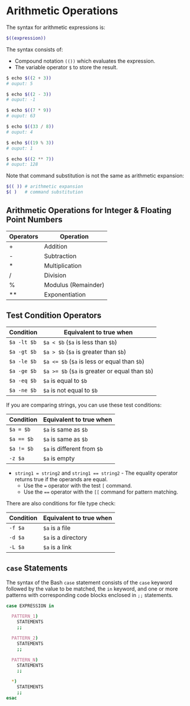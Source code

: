 # Arithmetic Operations

The syntax for arithmetic expressions is:

```sh
$((expression))
```

The syntax consists of:
- Compound notation `(())` which evaluates the expression.
- The variable operator `$` to store the result.

```sh
$ echo $((2 + 3))
# ouput: 5

$ echo $((2 - 3))
# ouput: -1

$ echo $((7 * 9))
# ouput: 63

$ echo $((33 / 8))
# ouput: 4

$ echo $((19 % 3))
# ouput: 1

$ echo $((2 ** 7))
# ouput: 128
```

Note that command substitution is not the same as arithmetic expansion:

```sh
$(( )) # arithmetic expansion
$( )   # command substitution
```

## Arithmetic Operations for Integer & Floating Point Numbers

| Operators | Operation           |
|-----------|---------------------|
| +         | Addition            |
| -         | Subtraction         |
| *         | Multiplication      |
| /         | Division            |
| %         | Modulus (Remainder) |
| **        | Exponentiation      |

## Test Condition Operators

| Condition   | Equivalent to true when                         |
|-------------|-------------------------------------------------|
| `$a -lt $b` | `$a < $b` (`$a` is less than `$b`)              |
| `$a -gt $b` | `$a > $b` (`$a` is greater than `$b`)           |
| `$a -le $b` | `$a <= $b` (`$a` is less or equal than `$b`)    |
| `$a -ge $b` | `$a >= $b` (`$a` is greater or equal than `$b`) |
| `$a -eq $b` | `$a` is equal to `$b`                           |
| `$a -ne $b` | `$a` is not equal to `$b`                       |

If you are comparing strings, you can use these test conditions:

| Condition  | Equivalent to true when     |
|------------|-----------------------------|
| `$a = $b`  | `$a` is same as `$b`        |
| `$a == $b` | `$a` is same as `$b`        |
| `$a != $b` | `$a` is different from `$b` |
| `-z $a`    | `$a` is empty               |

- `string1 = string2` and `string1 == string2` - The equality operator returns true if the operands are equal.
  - Use the `=` operator with the test `[` command.
  - Use the `==` operator with the `[[` command for pattern matching.

There are also conditions for file type check:

| Condition | Equivalent to true when |
|-----------|-------------------------|
| `-f $a`   | `$a` is a file          |
| `-d $a`   | `$a` is a directory     |
| `-L $a`   | `$a` is a link          |

## `case` Statements

The syntax of the Bash `case` statement consists of the `case` keyword followed by the value to be matched, the `in` keyword, and one or more patterns with corresponding code blocks enclosed in `;;` statements.

```sh
case EXPRESSION in

  PATTERN_1)
    STATEMENTS
    ;;

  PATTERN_2)
    STATEMENTS
    ;;

  PATTERN_N)
    STATEMENTS
    ;;

  *)
    STATEMENTS
    ;;
esac
```